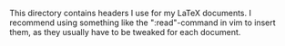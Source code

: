 This directory contains headers I use for my LaTeX documents. I recommend using something like the ":read"-command in vim to insert them, as they usually have to be tweaked for each document.

